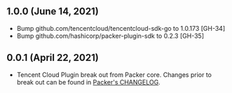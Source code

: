 ## 1.0.0 (June 14, 2021)

* Bump github.com/tencentcloud/tencentcloud-sdk-go to 1.0.173 [GH-34]
* Bump github.com/hashicorp/packer-plugin-sdk to 0.2.3 [GH-35]

## 0.0.1 (April 22, 2021)

* Tencent Cloud Plugin break out from Packer core. Changes prior to break out can be found in [Packer's CHANGELOG](https://github.com/hashicorp/packer/blob/master/CHANGELOG.md).